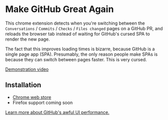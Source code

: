 # Make GitHub Great Again

This chrome extension detects when you're switching between the `Conversations` / `Commits` / `Checks` / `Files changed` pages on a GitHub PR, and reloads the browser tab instead of waiting for GitHub's cursed SPA to render the new page.

The fact that this improves loading times is bizarre, because GitHub is a single page app (SPA). Presumably, the only reason people make SPAs is because they can switch between pages faster. This is very cursed.

[Demonstration video](https://youtu.be/fljxEVUIuE0?si=hX7FXq36sSYVAAfb)

## Installation
- [Chrome web store](https://chromewebstore.google.com/detail/make-github-great-again/pblbdbcpfdpmhmcmgjmggdigeakhmend)
- Firefox support coming soon

[Learn more about GitHub's awful UI performance.](https://yoyo-code.com/why-is-github-ui-getting-so-much-slower/)
